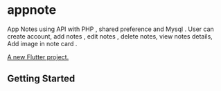 # appnote
App Notes 
using API with PHP , shared preference and Mysql .
User can 
 create account,
 add notes ,
 edit notes , 
delete notes,
 view notes details,
Add image in note card .

[A new Flutter project.](https://github.com/Abdaltawab/Note_App/assets/100976388/047c3744-d3ab-4f8c-a73c-4683bd6c0737)

## Getting Started


 


